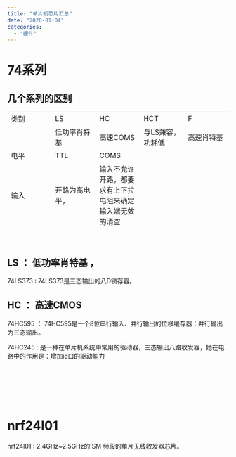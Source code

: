 ```yaml
---
title: "单片机芯片汇总"
date: "2020-01-04"
categories: 
  - "硬件"
---
```


# 74系列

## 几个系列的区别

<table style="border-collapse: collapse; width: 100%; height: 264px;"><tbody><tr style="height: 24px;"><td style="width: 20%; height: 24px;">类别</td><td style="width: 20%; height: 24px;">LS</td><td style="width: 20%; height: 24px;">HC</td><td style="width: 20%; height: 24px;">HCT</td><td style="width: 20%; height: 24px;">F</td></tr><tr style="height: 24px;"><td style="width: 20%; height: 24px;"></td><td style="width: 20%; height: 24px;">低功率肖特基</td><td style="width: 20%; height: 24px;">高速COMS</td><td style="width: 20%; height: 24px;">与LS兼容，功耗低</td><td style="width: 20%; height: 24px;">高速肖特基</td></tr><tr style="height: 24px;"><td style="width: 20%; height: 24px;">电平</td><td style="width: 20%; height: 24px;">TTL</td><td style="width: 20%; height: 24px;">COMS</td><td style="width: 20%; height: 24px;"></td><td style="width: 20%; height: 24px;"></td></tr><tr style="height: 72px;"><td style="width: 20%; height: 72px;">输入</td><td style="width: 20%; height: 72px;">开路为高电平，</td><td style="width: 20%; height: 72px;">输入不允许开路，都要求有上下拉电阻来确定输入端无效的清空</td><td style="width: 20%; height: 72px;"></td><td style="width: 20%; height: 72px;"></td></tr><tr style="height: 24px;"><td style="width: 20%; height: 24px;">输出</td><td style="width: 20%; height: 24px;">下拉强上拉弱</td><td style="width: 20%; height: 24px;">上拉强下拉弱</td><td style="width: 20%; height: 24px;"></td><td style="width: 20%; height: 24px;"></td></tr><tr style="height: 24px;"><td style="width: 20%; height: 24px;">工作电压</td><td style="width: 20%; height: 24px;">只能5v</td><td style="width: 20%; height: 24px;">2V-6V</td><td style="width: 20%; height: 24px;"></td><td style="width: 20%; height: 24px;"></td></tr><tr style="height: 24px;"><td style="width: 20%; height: 24px;">电平不同</td><td style="width: 20%; height: 24px;">低电平为：0.8 v 高电平为：2.4 v</td><td style="width: 20%; height: 24px;">低电平为：0.3 v 高电平为：3.6 v</td><td style="width: 20%; height: 24px;"></td><td style="width: 20%; height: 24px;"></td></tr><tr style="height: 24px;"><td style="width: 20%; height: 24px;">驱动能力</td><td style="width: 20%; height: 24px;">高电平时： 5 ma 低电平时： 20 ma</td><td style="width: 20%; height: 24px;">5 ma</td><td style="width: 20%; height: 24px;"></td><td style="width: 20%; height: 24px;"></td></tr><tr style="height: 24px;"><td style="width: 20%; height: 24px;">抗静电</td><td style="width: 20%; height: 24px;"></td><td style="width: 20%; height: 24px;">抗静电能力差，输入脚不能直接接电源。</td><td style="width: 20%; height: 24px;"></td><td style="width: 20%; height: 24px;"></td></tr></tbody></table>

 

## LS ： 低功率肖特基 ，

74LS373 : 74LS373是三态输出的八D锁存器。

## HC ： 高速CMOS

74HC595 ： 74HC595是一个8位串行输入、并行输出的位移缓存器：并行输出为三态输出。

74HC245 : 是一种在单片机系统中常用的驱动器，三态输出八路收发器，她在电路中的作用是：增加io口的驱动能力

 

 

 

# nrf24l01

nrf24l01 : 2.4GHz~2.5GHz的ISM 频段的单片无线收发器芯片。
